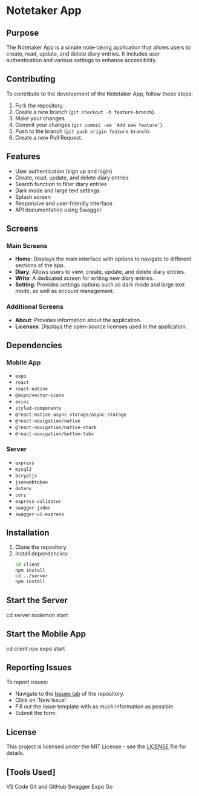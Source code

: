 # Notetaker App

## Purpose

The Notetaker App is a simple note-taking application that allows users to create, read, update, and delete diary entries. It includes user authentication and various settings to enhance accessibility.

## Contributing

To contribute to the development of the Notetaker App, follow these steps:

1. Fork the repository.
2. Create a new branch (`git checkout -b feature-branch`).
3. Make your changes.
4. Commit your changes (`git commit -am 'Add new feature'`).
5. Push to the branch (`git push origin feature-branch`).
6. Create a new Pull Request.

## Features

- User authentication (sign up and login)
- Create, read, update, and delete diary entries
- Search function to filter diary entries
- Dark mode and large text settings
- Splash screen
- Responsive and user-friendly interface
- API documentation using Swagger

## Screens

### Main Screens

- **Home**: Displays the main interface with options to navigate to different sections of the app.
- **Diary**: Allows users to view, create, update, and delete diary entries.
- **Write**: A dedicated screen for writing new diary entries.
- **Setting**: Provides settings options such as dark mode and large text mode, as well as account management.

### Additional Screens

- **About**: Provides information about the application.
- **Licenses**: Displays the open-source licenses used in the application.

## Dependencies

### Mobile App

- `expo`
- `react`
- `react-native`
- `@expo/vector-icons`
- `axios`
- `styled-components`
- `@react-native-async-storage/async-storage`
- `@react-navigation/native`
- `@react-navigation/native-stack`
- `@react-navigation/bottom-tabs`

### Server

- `express`
- `mysql2`
- `bcryptjs`
- `jsonwebtoken`
- `dotenv`
- `cors`
- `express-validator`
- `swagger-jsdoc`
- `swagger-ui-express`

## Installation

1. Clone the repository.
2. Install dependencies:
   ```bash
   cd client
   npm install
   cd ../server
   npm install
   ```

## Start the Server

cd server
nodemon start

## Start the Mobile App

cd client
npx expo start

## Reporting Issues

To report issues:

- Navigate to the [Issues tab](https://github.com/YEONSEO93/notetaker_ys/issues) of the repository.
- Click on 'New Issue'.
- Fill out the issue template with as much information as possible.
- Submit the form.

## License

This project is licensed under the MIT License - see the [LICENSE](LICENSE) file for details.

## [Tools Used]

VS Code
Git and GitHub
Swagger
Expo Go
